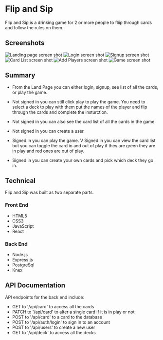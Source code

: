 
# Flip and Sip

Flip and Sip is a drinking game for 2 or more people to fliip through cards and follow the rules on them.

## Screenshots
![Landing page screen shot](https://github.com/jcharles22/flip-and-sip/blob/master/public/assets/landingPage.JPG?raw=true)
![Login screen shot](https://github.com/jcharles22/flip-and-sip/blob/master/public/assets/LogInPage.JPG?raw=true)
![Signup screen shot](https://github.com/jcharles22/flip-and-sip/blob/master/public/assets/SignUp.JPG?raw=true)
![Card List screen shot](https://github.com/jcharles22/flip-and-sip/blob/master/public/assets/CardList.JPG?raw=true)
![Add Players screen shot](https://github.com/jcharles22/flip-and-sip/blob/master/public/assets/AddPlayers.JPG?raw=true)
![Game screen shot](https://github.com/jcharles22/flip-and-sip/blob/master/public/assets/GamePage.JPG?raw=true)


## Summary
* From the Land Page you can either login, signup, see list of all the cards, or play the game.
* Not signed in you can still click play to play the game. You need to select a deck to play with them put the names of the player and flip through the cards and complete the insturction.
* Not signed in you can also see the card list of all the cards in the game.
* Not signed in you can create a user.

* Signed in you can play the game.
V Signed in you can view the card list but you can toggle the card in and out of play if they are green they are in play and red ones are out of play. 
* Signed in you can create your own cards and pick which deck they go in.


## Technical
Flip and Sip was built as two separate parts.

<h3>Front End</h3>
<ul>
  <li>HTML5</li>
  <li>CSS3</li>
  <li>JavaScript</li>
  <li>React</li>
</ul>
<h3>Back End</h3>
<ul>
  <li>Node.js</li>
  <li>Express.js</li>
  <li>PostgreSql</li>
  <li>Knex</li>
</ul>

## API Documentation
API endpoints for the back end include:
* GET to '/api/card' to access all the cards
* PATCH to '/api/card' to alter a single card if it is in play or not
* POST to '/api/card' to a card to the database
* POST to '/api/auth/login' to sign in to an account
* POST to '/api/users' to create a new user
* GET to '/api/deck' to access all the decks
